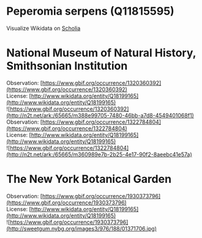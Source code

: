 
Peperomia serpens (Q11815595)
=============================
  
Visualize Wikidata on [Scholia](https://scholia.toolforge.org/taxon/Q11815595)
# National Museum of Natural History, Smithsonian Institution
  
Observation: [https://www.gbif.org/occurrence/1320360392](https://www.gbif.org/occurrence/1320360392)  
License: [http://www.wikidata.org/entity/Q18199165](http://www.wikidata.org/entity/Q18199165)  
![https://www.gbif.org/occurrence/1320360392](http://n2t.net/ark:/65665/m388e99705-7480-46bb-a7d8-4549401068f1)  
Observation: [https://www.gbif.org/occurrence/1322784804](https://www.gbif.org/occurrence/1322784804)  
License: [http://www.wikidata.org/entity/Q18199165](http://www.wikidata.org/entity/Q18199165)  
![https://www.gbif.org/occurrence/1322784804](http://n2t.net/ark:/65665/m360989e7b-2b25-4e17-90f2-8aeebc41e57a)
# The New York Botanical Garden
  
Observation: [https://www.gbif.org/occurrence/1930373796](https://www.gbif.org/occurrence/1930373796)  
License: [http://www.wikidata.org/entity/Q18199165](http://www.wikidata.org/entity/Q18199165)  
![https://www.gbif.org/occurrence/1930373796](http://sweetgum.nybg.org/images3/976/188/01371706.jpg)